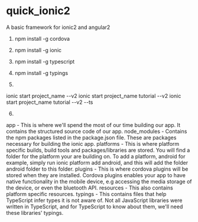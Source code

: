# quick_ionic2

A basic framework for ionic2 and angular2

1. npm install -g cordova
2. npm install -g ionic
3. npm install -g typescript
4. npm install -g typings

5. 
ionic start project_name --v2
ionic start project_name tutorial --v2
ionic start project_name tutorial --v2 --ts



6. 
app - This is where we'll spend the most of our time building our app. It contains the structured source code of our app.
node_modules - Contains the npm packages listed in the package.json file. These are packages necessary for building the ionic app.
platforms - This is where platform specific builds, build tools and packages/libraries are stored. You will find a folder for the platform your are building on. To add a platform, android for example, simply run ionic platform add android, and this will add the folder android folder to this folder.
plugins - This is where cordova plugins will be stored when they are installed. Cordova plugins enables your app to have native functionality in the mobile device, e.g accessing the media storage of the device, or even the bluetooth API.
resources - This also contains platform specific resources.
typings - This contains files that help TypeScript infer types it is not aware of. Not all JavaScript libraries were written in TypeScript, and for TypeScript to know about them, we'll need these libraries' typings.